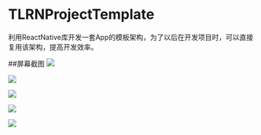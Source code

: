 # TLRNProjectTemplate
利用ReactNative库开发一套App的模板架构，为了以后在开发项目时，可以直接复用该架构，提高开发效率。

##屏幕截图
  ![](/screenshots/intro.png)

  ![](/screenshots/login.png)

  ![](/screenshots/home.png)

  ![](/screenshots/Detail.png)

  ![](/screenshots/borrow.png) 
